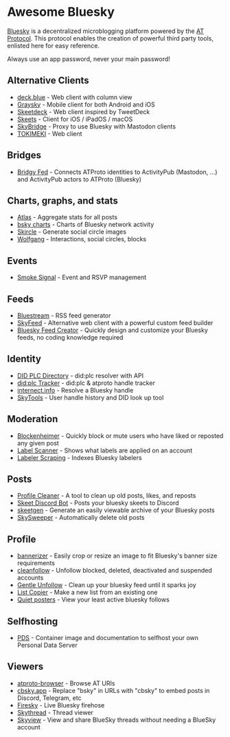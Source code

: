 # Awesome Bluesky

[Bluesky](https://github.com/bluesky-social/) is a decentralized microblogging platform powered by the [AT Protocol](https://atproto.com/).
This protocol enables the creation of powerful third party tools, enlisted here for easy reference.

Always use an app password, never your main password!

## Alternative Clients
 - [deck.blue](https://deck.blue/) - Web client with column view
 - [Graysky](https://graysky.app/) - Mobile client for both Android and iOS
 - [Skeetdeck](https://skeetdeck.pages.dev/) - Web client inspired by TweetDeck
 - [Skeets](https://www.skeetsapp.com/) - Client for iOS / iPadOS / macOS
 - [SkyBridge](https://skybridge.fly.dev/) - Proxy to use Bluesky with Mastodon clients
 - [TOKIMEKI](https://tokimekibluesky.vercel.app/) - Web client

## Bridges
 - [Bridgy Fed](https://fed.brid.gy) - Connects ATProto identities to ActivityPub (Mastodon, …) and ActivityPub actors to ATProto (Bluesky)

## Charts, graphs, and stats
 - [Atlas](https://bsky.jazco.dev/) - Aggregate stats for all posts
 - [bsky charts](https://bskycharts.edavis.dev/edavis.dev/bskycharts.edavis.dev/index.html) - Charts of Bluesky network activity
 - [Skircle](https://skircle.me/) - Generate social circle images
 - [Wolfgang](https://wolfgang.raios.xyz/) - Interactions, social circles, blocks

## Events
 - [Smoke Signal](https://smokesignal.events/) - Event and RSVP management

## Feeds
 - [Bluestream](https://bluestream.deno.dev/) - RSS feed generator
 - [SkyFeed](https://skyfeed.app) - Alternative web client with a powerful custom feed builder
 - [Bluesky Feed Creator](https://blueskyfeedcreator.com/) - Quickly design and customize your Bluesky feeds, no coding knowledge required

## Identity
 - [DID PLC Directory](https://web.plc.directory/) - did:plc resolver with API
 - [did:plc Tracker](https://plc-handle-tracker.kpherox.dev/) - did:plc & atproto handle tracker
 - [internect.info](https://internect.info/) - Resolve a Bluesky handle
 - [SkyTools](https://skytools.anon5r.com/) - User handle history and DID look up tool

## Moderation
 - [Blockenheimer](https://blockenheimer.click/) - Quickly block or mute users who have liked or reposted any given post
 - [Label Scanner](https://blue.mackuba.eu/scanner/) - Shows what labels are applied on an account
 - [Labeler Scraping](https://github.com/mary-ext/bluesky-labeler-scraping) - Indexes Bluesky labelers

## Posts
 - [Profile Cleaner](https://bsky.jazco.dev/cleanup) - A tool to clean up old posts, likes, and reposts
 - [Skeet Discord Bot](https://github.com/malooski/skeet-discord-bot) - Posts your bluesky skeets to Discord
 - [skeetgen](https://codeberg.org/mary-ext/skeetgen) - Generate an easily viewable archive of your Bluesky posts
 - [SkySweeper](https://skysweeper.p8.lu/) - Automatically delete old posts

## Profile
 - [bannerizer](https://bannerizer.glitch.me/) - Easily crop or resize an image to fit Bluesky's banner size requirements
 - [cleanfollow](https://cleanfollow-bsky.pages.dev/) - Unfollow blocked, deleted, deactivated and suspended accounts
 - [Gentle Unfollow](https://b.cam.fyi/unfollow) - Clean up your bluesky feed until it sparks joy
 - [List Copier](https://unfollow.cam.fyi/lists) - Make a new list from an existing one
 - [Quiet posters](https://mary-ext.codeberg.page/bluesky-quiet-posters/) - View your least active bluesky follows

## Selfhosting
 - [PDS](https://github.com/bluesky-social/pds) - Container image and documentation to selfhost your own Personal Data Server

## Viewers
 - [atproto-browser](https://atproto-browser.vercel.app) - Browse AT URIs
 - [cbsky.app](https://github.com/goeo-/cbsky.app) - Replace "bsky" in URLs with "cbsky" to embed posts in Discord, Telegram, etc
 - [Firesky](https://firesky.tv/) - Live Bluesky firehose
 - [Skythread](https://blue.mackuba.eu/skythread/) - Thread viewer
 - [Skyview](https://skyview.social/) - View and share BlueSky threads without needing a BlueSky account

